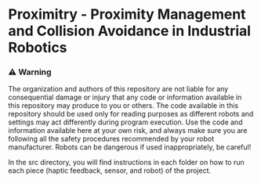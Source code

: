 # Proximitry - Proximity Management and Collision Avoidance in Industrial Robotics

### :warning: Warning 
The organization and authors of this repository are not liable for any consequential damage or injury that any code or information available in this repository may produce to you or others. The code available in this repository should be used only for reading purposes as different robots and settings may act differently during program execution. Use the code and information available here at your own risk, and always make sure you are following all the safety procedures recommended by your robot manufacturer. Robots can be dangerous if used inappropriately, be careful!

In the src directory, you will find instructions in each folder on how to run each piece (haptic feedback, sensor, and robot) of the project.
